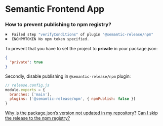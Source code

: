 # Semantic Frontend App

### How to prevent publishing to npm registry? 

```bash
✖  Failed step "verifyConditions" of plugin "@semantic-release/npm"
✖  ENONPMTOKEN No npm token specified.
```
To prevent that you have to set the project to **private** in your package.json:
```json
{
  "private": true
}
```
Secondly, disable publishing in `@semantic-release/npm` plugin:
```js
// release.config.js
module.exports = {
  branches: ['main'],
  plugins: ['@semantic-release/npm', { npmPublish: false }]
}
```

[Why is the package.json’s version not updated in my repository?](https://semantic-release.gitbook.io/semantic-release/support/faq#why-is-the-package.jsons-version-not-updated-in-my-repository)
[Can I skip the release to the npm registry?](https://semantic-release.gitbook.io/semantic-release/support/faq#can-i-skip-the-release-to-the-npm-registry)



